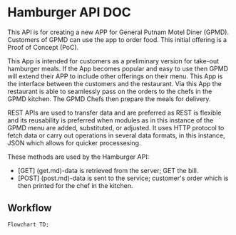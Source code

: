 # Hamburger API DOC
This API is for creating a new APP for General Putnam Motel Diner (GPMD).  Customers of GPMD can use the app to order food. This initial offering is a Proof of Concept (PoC). 

This App is intended for customers as a preliminary version for take-out hamburger meals.
If the App becomes popular and easy to use then GPMD will extend their APP to include other offerings on their menu.
This App is the interface between the customers and the restaurant.
Via this App the restaurant is able to seamlessly pass on the orders to the chefs in the GPMD kitchen.
The GPMD Chefs then prepare the meals for delivery.

REST APIs are used to transfer data and are preferred as REST is flexible and its reusability is preferred 
when modules as in this instance of the GPMD menu are added, substituted, or adjusted.
It uses HTTP protocol to fetch data or carry out operations in several data formats, in this instance, JSON which allows for quicker processesing.

These methods are used by the Hamburger API:
* [GET] (get.md)-data is retrieved from the server; GET the bill.
* [POST] (post.md)-data is sent to the service; customer's order which is then printed for the chef in the kitchen.

## Workflow

```mermaid
Flowchart TD;




